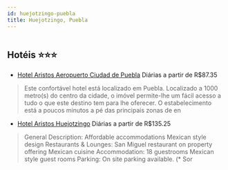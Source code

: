 ```yaml
---
id: huejotzingo-puebla
title: Huejotzingo, Puebla
---
```


<center><img src="http://image1.urlforimages.com/Images/1040780/$Original/84195494_200x200.jpg" alt="" /></center>


## Hotéis ⭐️⭐️⭐️

-    [Hotel Aristos Aeropuerto Ciudad de Puebla](https://www.hurb.com/aud/https://www.hurb.com/hoteis/huejotzingo/hotel-aristos-aeropuerto-ciudad-de-puebla-JNP-JP504887?cmp=18055) Diárias a partir de R$87.35
   > Este confortável hotel está localizado em Puebla. Localizado a 1000 metro(s) do centro da cidade, o imóvel permite-lhe um fácil acesso a tudo o que este destino tem para lhe oferecer. O estabelecimento está a poucos minutos a pé das principais zonas de en
-    [Hotel Aristos Huejotzingo](https://www.hurb.com/aud/https://www.hurb.com/hoteis/huejotzingo/hotel-aristos-huejotzingo-JNP-JP094297?cmp=18055) Diárias a partir de R$135.25
   > General Description: Affordable accommodations  Mexican style design Restaurants &amp; Lounges: San Miguel restaurant  on property offering Mexican cuisine Accommodation: 18 guestrooms  Mexican style guest rooms  Parking: On site parking available. (* Sor
